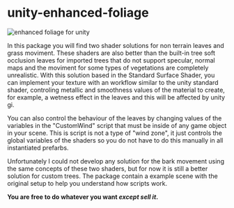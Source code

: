 # unity-enhanced-foliage

![enhanced foliage for unity](https://github.com/lukasRodrigues/unity-enhanced-foliage/blob/master/unity_enhanced_foliage_free_shader.png?raw=true)

In this package you will find two shader solutions for non terrain leaves and grass moviment. These shaders are also better than
the built-in tree soft occlusion leaves for imported trees that do not support specular, normal maps and the moviment for some
types of vegetations are completely unrealistic. With this solution based in the Standard Surface Shader, you can implement your 
texture with an workflow similar to the unity standard shader, controling metallic and smoothness values of the material to
create, for example, a wetness effect in the leaves and this will be affected by unity gi.

You can also control the behaviour of the leaves by changing values of the variables in the "CustomWind" script that must be
inside of any game object in your scene. This is script is not a type of "wind zone", it just controls the global variables
of the shaders so you do not have to do this manually in all instantiated prefarbs.

Unfortunately I could not develop any solution for the bark movement using the same concepts of these two shaders, but for now 
it is still a better solution for custom trees. The package contain a example scene with the original setup to help you understand 
how scripts work.

**You are free to do whatever you want _except sell it_.**
